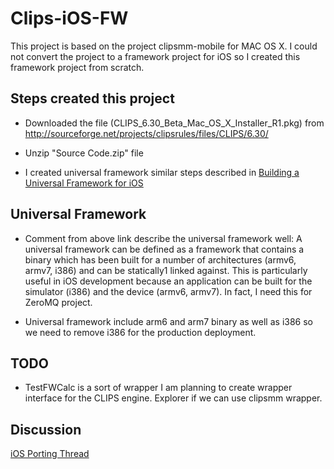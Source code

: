 Clips-iOS-FW
============

This project is based on the project clipsmm-mobile for MAC OS X. I could not convert the project to a framework project for iOS so I created this framework project from scratch. 

Steps created this project
--------------------------
* Downloaded the file (CLIPS_6.30_Beta_Mac_OS_X_Installer_R1.pkg) from 
http://sourceforge.net/projects/clipsrules/files/CLIPS/6.30/ 

* Unzip "Source Code.zip" file

* I created universal framework similar steps described in 
[Building a Universal Framework for iOS](http://spin.atomicobject.com/2011/12/13/building-a-universal-framework-for-ios/)

Universal Framework
-------------------
* Comment from above link describe the universal framework well:
A universal framework can be defined as a framework that contains a binary which has been built for a number of architectures (armv6, armv7, i386) and can be statically1 linked against. This is particularly useful in iOS development because an application can be built for the simulator (i386) and the device (armv6, armv7). In fact, I need this for ZeroMQ project.

* Universal framework include arm6 and arm7 binary as well as i386 so we need to remove i386 for the production deployment.

TODO
----

* TestFWCalc is a sort of wrapper I am planning to create wrapper interface for the CLIPS engine. Explorer if we can use clipsmm wrapper.

Discussion
----------
[iOS Porting Thread](https://groups.google.com/d/topic/CLIPSESG/Birk6kK8opk/discussion)
